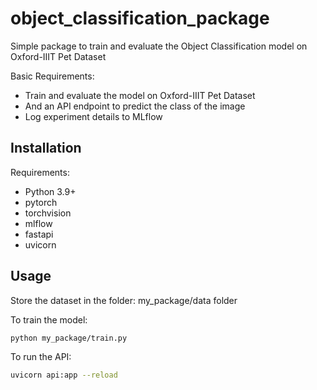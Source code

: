 # object_classification_package
Simple package to train and evaluate the Object Classification model on Oxford-IIIT Pet Dataset

Basic Requirements:
- Train and evaluate the model on Oxford-IIIT Pet Dataset
- And an API endpoint to predict the class of the image
- Log experiment details to MLflow
  
## Installation

Requirements:
- Python 3.9+
- pytorch
- torchvision
- mlflow
- fastapi
- uvicorn


## Usage

Store the dataset in the folder: my_package/data folder

To train the model:
```bash
python my_package/train.py
```

To run the API:
```bash
uvicorn api:app --reload
```


